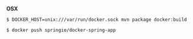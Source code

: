 **OSX**

`$ DOCKER_HOST=unix:///var/run/docker.sock mvn package docker:build `

`$ docker push springio/docker-spring-app`
